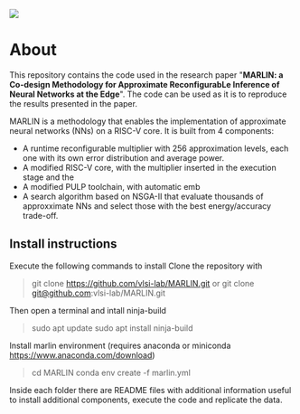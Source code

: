 ![](https://raw.githubusercontent.com/vlsi-lab/MARLIN/main/marlin_logo.png)
# About
This repository contains the code used in the research paper "**MARLIN: a Co-design Methodology for Approximate ReconfigurabLe Inference of Neural Networks at the Edge**".
The code can be used as it is to reproduce the results presented in the paper.

MARLIN is a methodology that enables the implementation of approximate neural networks (NNs) on a RISC-V core.
It is built from 4 components:
- A runtime reconfigurable multiplier with 256 approximation levels, each one with its own error distribution and average power.
- A modified RISC-V core, with the multiplier inserted in the execution stage and the  
- A modified PULP toolchain, with automatic emb
- A search algorithm based on NSGA-II that evaluate thousands of approxximate NNs and select those with the best energy/accuracy trade-off.

## Install instructions

Execute the following commands to install 
Clone the repository with 
> git clone https://github.com/vlsi-lab/MARLIN.git
or 
> git clone git@github.com:vlsi-lab/MARLIN.git

Then open a terminal and intall ninja-build
> sudo apt update
> sudo apt install ninja-build

Install marlin environment (requires anaconda or miniconda https://www.anaconda.com/download)
> cd MARLIN
> conda env create -f marlin.yml

Inside each folder there are README files with additional information useful to install additional components, execute the code and replicate the data. 